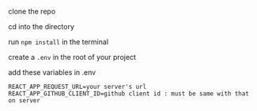 clone the repo

cd into the directory

run `npm install` in the terminal

create a `.env` in the root of your project

add these variables in .env

```
REACT_APP_REQUEST_URL=your server's url
REACT_APP_GITHUB_CLIENT_ID=github client id : must be same with that on server
```
